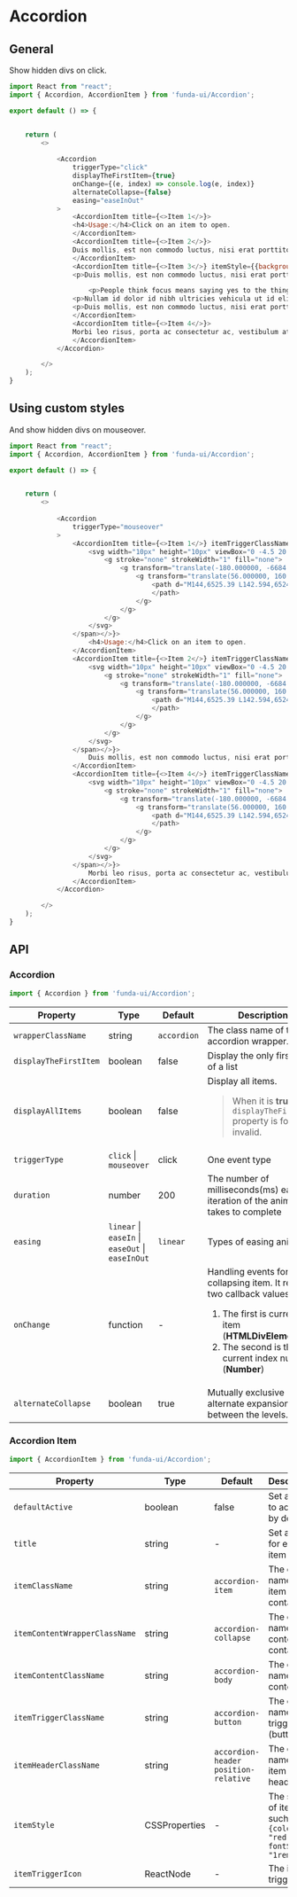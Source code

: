 # Accordion


## General

Show hidden divs on click.

```js
import React from "react";
import { Accordion, AccordionItem } from 'funda-ui/Accordion';

export default () => {


    return (
        <>
           
            <Accordion 
                triggerType="click" 
                displayTheFirstItem={true} 
                onChange={(e, index) => console.log(e, index)} 
                alternateCollapse={false}
                easing="easeInOut"
            >
                <AccordionItem title={<>Item 1</>}>
                <h4>Usage:</h4>Click on an item to open.
                </AccordionItem>
                <AccordionItem title={<>Item 2</>}>
                Duis mollis, est non commodo luctus, nisi erat porttitor ligula, eget lacinia odio sem nec elit. Cras mattis consectetur purus sit amet fermentum. Morbi leo risus, porta ac consectetur ac, vestibulum at eros. Praesent commodo cursus magna, vel scelerisque nisl consectetur et.
                </AccordionItem>
                <AccordionItem title={<>Item 3</>} itemStyle={{background: '#eee'}}>
                <p>Duis mollis, est non commodo luctus, nisi erat porttitor ligula, eget lacinia odio sem nec elit. Cras mattis consectetur purus sit amet fermentum. Morbi leo risus, porta ac consectetur ac.</p>

                    <p>People think focus means saying yes to the thing you&#8217;ve got to focus on. But that&#8217;s not what it means at all. It means saying no to the hundred other good ideas that there are. You have to pick carefully. I&#8217;m actually as proud of the things we haven&#8217;t done as the things I have done. Innovation is saying no to 1,000 things. <cite>Steve Jobs &#8211; Apple Worldwide Developers&#8217; Conference, 1997</cite></p>
                <p>Nullam id dolor id nibh ultricies vehicula ut id elit. Curabitur blandit tempus porttitor. Integer posuere erat a ante venenatis dapibus posuere velit aliquet. Cras justo odio, dapibus ac facilisis in, egestas eget quam. Vestibulum id ligula porta felis euismod semper. Donec id elit non mi porta gravida at eget metus. Vestibulum id ligula porta felis euismod semper.</p>
                <p>Duis mollis, est non commodo luctus, nisi erat porttitor ligula, eget lacinia odio sem nec elit. Cras mattis consectetur purus sit amet fermentum. Morbi leo risus, porta ac consectetur ac.</p>
                </AccordionItem>
                <AccordionItem title={<>Item 4</>}>
                Morbi leo risus, porta ac consectetur ac, vestibulum at eros. Praesent commodo cursus magna, vel scelerisque nisl consectetur et.
                </AccordionItem>
            </Accordion>

        </>
    );
}
```


## Using custom styles

And show hidden divs on mouseover.

```js
import React from "react";
import { Accordion, AccordionItem } from 'funda-ui/Accordion';

export default () => {


    return (
        <>
           
            <Accordion 
                triggerType="mouseover"
            >
                <AccordionItem title={<>Item 1</>} itemTriggerClassName="btn btn-primary w-100 px-3 py-1" itemTriggerIcon={<><span className="d-block position-absolute top-0 end-0 me-3 z-1">
                    <svg width="10px" height="10px" viewBox="0 -4.5 20 20">
                        <g stroke="none" strokeWidth="1" fill="none">
                            <g transform="translate(-180.000000, -6684.000000)" className="arrow-fill-g" fill="#a5a5a5">
                                <g transform="translate(56.000000, 160.000000)">
                                    <path d="M144,6525.39 L142.594,6524 L133.987,6532.261 L133.069,6531.38 L133.074,6531.385 L125.427,6524.045 L124,6525.414 C126.113,6527.443 132.014,6533.107 133.987,6535 C135.453,6533.594 134.024,6534.965 144,6525.39">
                                    </path>
                                </g>
                            </g>
                        </g>
                    </svg>
                </span></>}>
                    <h4>Usage:</h4>Click on an item to open.
                </AccordionItem>
                <AccordionItem title={<>Item 2</>} itemTriggerClassName="btn btn-primary w-100 px-3 py-1" itemTriggerIcon={<><span className="d-block position-absolute top-0 end-0 me-3 z-1">
                    <svg width="10px" height="10px" viewBox="0 -4.5 20 20">
                        <g stroke="none" strokeWidth="1" fill="none">
                            <g transform="translate(-180.000000, -6684.000000)" className="arrow-fill-g" fill="#a5a5a5">
                                <g transform="translate(56.000000, 160.000000)">
                                    <path d="M144,6525.39 L142.594,6524 L133.987,6532.261 L133.069,6531.38 L133.074,6531.385 L125.427,6524.045 L124,6525.414 C126.113,6527.443 132.014,6533.107 133.987,6535 C135.453,6533.594 134.024,6534.965 144,6525.39">
                                    </path>
                                </g>
                            </g>
                        </g>
                    </svg>
                </span></>}>
                    Duis mollis, est non commodo luctus, nisi erat porttitor ligula, eget lacinia odio sem nec elit. Cras mattis consectetur purus sit amet fermentum. Morbi leo risus, porta ac consectetur ac, vestibulum at eros. Praesent commodo cursus magna, vel scelerisque nisl consectetur et.
                </AccordionItem>
                <AccordionItem title={<>Item 4</>} itemTriggerClassName="btn btn-primary w-100 px-3 py-1" itemTriggerIcon={<><span className="d-block position-absolute top-0 end-0 me-3 z-1">
                    <svg width="10px" height="10px" viewBox="0 -4.5 20 20">
                        <g stroke="none" strokeWidth="1" fill="none">
                            <g transform="translate(-180.000000, -6684.000000)" className="arrow-fill-g" fill="#a5a5a5">
                                <g transform="translate(56.000000, 160.000000)">
                                    <path d="M144,6525.39 L142.594,6524 L133.987,6532.261 L133.069,6531.38 L133.074,6531.385 L125.427,6524.045 L124,6525.414 C126.113,6527.443 132.014,6533.107 133.987,6535 C135.453,6533.594 134.024,6534.965 144,6525.39">
                                    </path>
                                </g>
                            </g>
                        </g>
                    </svg>
                </span></>}>
                    Morbi leo risus, porta ac consectetur ac, vestibulum at eros. Praesent commodo cursus magna, vel scelerisque nisl consectetur et.
                </AccordionItem>
            </Accordion>

        </>
    );
}
```



## API

### Accordion
```js
import { Accordion } from 'funda-ui/Accordion';
```
| Property | Type | Default | Description | Required |
| --- | --- | --- | --- | --- |
| `wrapperClassName` | string | `accordion` | The class name of the accordion wrapper. | - |
| `displayTheFirstItem` | boolean | false | Display the only first item of a list | - |
| `displayAllItems` | boolean | false | Display all items. <blockquote>When it is **true**, the `displayTheFirstItem` property is forced to invalid.</blockquote> | - |
| `triggerType` | `click` \| `mouseover`  | click | One event type | - |
| `duration` | number | 200 | The number of milliseconds(ms) each iteration of the animation takes to complete | - |
| `easing` | `linear` \| `easeIn` \| `easeOut` \| `easeInOut` | `linear` | Types of easing animation | - |
| `onChange` | function  | - | Handling events for collapsing item. It returns two callback values. <br /> <ol><li>The first is current item (**HTMLDivElement**)</li><li>The second is the current index number (**Number**)</li></ol> | - |
| `alternateCollapse` | boolean | true | Mutually exclusive alternate expansion between the levels. | - |


### Accordion Item
```js
import { AccordionItem } from 'funda-ui/Accordion';
```
| Property | Type | Default | Description | Required |
| --- | --- | --- | --- | --- |
| `defaultActive` | boolean | false | Set an item to activate by default | - |
| `title` | string | - | Set a title for each item | - |
| `itemClassName` | string | `accordion-item` | The class name of item container. | - |
| `itemContentWrapperClassName` | string | `accordion-collapse` | The class name of the content container. | - |
| `itemContentClassName` | string | `accordion-body` | The class name of the content. | - |
| `itemTriggerClassName` | string | `accordion-button` | The class name of the trigger (button). | - |
| `itemHeaderClassName` | string | `accordion-header position-relative` | The class name of the item header. | - |
| `itemStyle` | CSSProperties | - | The styles of item. such as `{color: "red", fontSize: "1rem"}` | - |
| `itemTriggerIcon` | ReactNode | - | The icon of trigger. | - |

